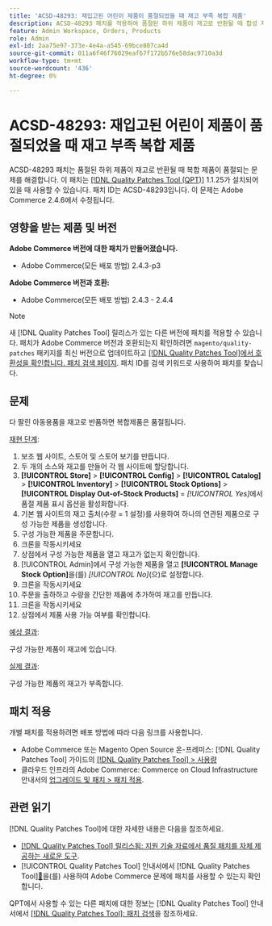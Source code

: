 ```yaml
---
title: 'ACSD-48293: 재입고된 어린이 제품이 품절되었을 때 재고 부족 복합 제품'
description: ACSD-48293 패치를 적용하여 품절된 하위 제품이 재고로 반환될 때 합성 제품이 품절되는 Adobe Commerce 문제를 해결합니다.
feature: Admin Workspace, Orders, Products
role: Admin
exl-id: 2aa75e97-373e-4e4a-a545-69bce807ca4d
source-git-commit: 011a6f46f76029eaf67f172b576e58dac9710a3d
workflow-type: tm+mt
source-wordcount: '436'
ht-degree: 0%

---
```


# ACSD-48293: 재입고된 어린이 제품이 품절되었을 때 재고 부족 복합 제품

ACSD-48293 패치는 품절된 하위 제품이 재고로 반환될 때 복합 제품이 품절되는 문제를 해결합니다. 이 패치는 [[!DNL Quality Patches Tool (QPT)]](https://experienceleague.adobe.com/en/docs/commerce-operations/tools/quality-patches-tool/quality-patches-tool-to-self-serve-quality-patches) 1.1.25가 설치되어 있을 때 사용할 수 있습니다. 패치 ID는 ACSD-48293입니다. 이 문제는 Adobe Commerce 2.4.6에서 수정됩니다.

## 영향을 받는 제품 및 버전

**Adobe Commerce 버전에 대한 패치가 만들어졌습니다.**

* Adobe Commerce(모든 배포 방법) 2.4.3-p3

**Adobe Commerce 버전과 호환:**

* Adobe Commerce(모든 배포 방법) 2.4.3 - 2.4.4

>[!NOTE]
>
>새 [!DNL Quality Patches Tool] 릴리스가 있는 다른 버전에 패치를 적용할 수 있습니다. 패치가 Adobe Commerce 버전과 호환되는지 확인하려면 `magento/quality-patches` 패키지를 최신 버전으로 업데이트하고 [[!DNL Quality Patches Tool]에서 호환성을 확인합니다. 패치 검색 페이지](https://experienceleague.adobe.com/tools/commerce-quality-patches/index.html). 패치 ID를 검색 키워드로 사용하여 패치를 찾습니다.

## 문제

다 팔린 아동용품을 재고로 반품하면 복합제품은 품절됩니다.

<u>재현 단계</u>:

1. 보조 웹 사이트, 스토어 및 스토어 보기를 만듭니다.
1. 두 개의 소스와 재고를 만들어 각 웹 사이트에 할당합니다.
1. **[!UICONTROL Store]** > **[!UICONTROL Config]** > **[!UICONTROL Catalog]** > **[!UICONTROL Inventory]** > **[!UICONTROL Stock Options]** > **[!UICONTROL Display Out-of-Stock Products]** = *[!UICONTROL Yes]*&#x200B;에서 품절 제품 표시 옵션을 활성화합니다.
1. 기본 웹 사이트의 재고 출처(수량 = 1 설정)를 사용하여 하나의 연관된 제품으로 구성 가능한 제품을 생성합니다.
1. 구성 가능한 제품을 주문합니다.
1. 크론을 작동시키세요
1. 상점에서 구성 가능한 제품을 열고 재고가 없는지 확인합니다.
1. [!UICONTROL Admin]에서 구성 가능한 제품을 열고 **[!UICONTROL Manage Stock Option]**&#x200B;을(를) *[!UICONTROL No]*(으)로 설정합니다.
1. 크론을 작동시키세요
1. 주문을 출하하고 수량을 간단한 제품에 추가하여 재고를 만듭니다.
1. 크론을 작동시키세요
1. 상점에서 제품 사용 가능 여부를 확인합니다.

<u>예상 결과</u>:

구성 가능한 제품이 재고에 있습니다.

<u>실제 결과</u>:

구성 가능한 제품의 재고가 부족합니다.

## 패치 적용

개별 패치를 적용하려면 배포 방법에 따라 다음 링크를 사용합니다.

* Adobe Commerce 또는 Magento Open Source 온-프레미스: [!DNL Quality Patches Tool] 가이드의 [[!DNL Quality Patches Tool] > 사용량](/help/tools/quality-patches-tool/usage.md)
* 클라우드 인프라의 Adobe Commerce: Commerce on Cloud Infrastructure 안내서의 [업그레이드 및 패치 > 패치 적용](https://experienceleague.adobe.com/docs/commerce-cloud-service/user-guide/develop/upgrade/apply-patches.html).

## 관련 읽기

[!DNL Quality Patches Tool]에 대한 자세한 내용은 다음을 참조하세요.

* [[!DNL Quality Patches Tool] 릴리스됨: 지원 기술 자료에서 품질 패치를 자체 제공하는 새로운 도구](https://experienceleague.adobe.com/en/docs/commerce-operations/tools/quality-patches-tool/quality-patches-tool-to-self-serve-quality-patches).
* [!UICONTROL Quality Patches Tool] 안내서에서  [!DNL Quality Patches Tool][&#128279;](/help/tools/quality-patches-tool/patches-available-in-qpt/check-patch-for-magento-issue-with-magento-quality-patches.md)을(를) 사용하여 Adobe Commerce 문제에 패치를 사용할 수 있는지 확인합니다.


QPT에서 사용할 수 있는 다른 패치에 대한 정보는 [!DNL Quality Patches Tool] 안내서에서 [[!DNL Quality Patches Tool]: 패치 검색](https://experienceleague.adobe.com/tools/commerce-quality-patches/index.html)을 참조하세요.
